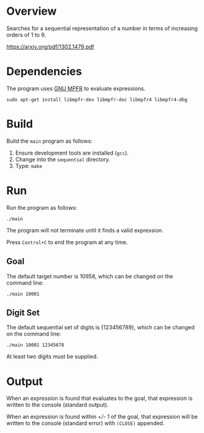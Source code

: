 # Overview

Searches for a sequential representation of a number in terms of increasing
orders of 1 to 9.

https://arxiv.org/pdf/1302.1479.pdf

# Dependencies

The program uses [GNU MPFR](http://www.mpfr.org/) to evaluate expressions.

    sudo apt-get install libmpfr-dev libmpfr-doc libmpfr4 libmpfr4-dbg

# Build

Build the `main` program as follows:

1. Ensure development tools are installed (`gcc`).
1. Change into the `sequential` directory.
1. Type: `make`

# Run

Run the program as follows:

    ./main

The program will not terminate until it finds a valid expression.

Press `Control+C` to end the program at any time.

## Goal

The default target number is 10958, which can be changed on the command line:

    ./main 10001

## Digit Set

The default sequential set of digits is {123456789}, which can be changed on
the command line:

    ./main 10001 12345678

At least two digits must be supplied.

# Output

When an expression is found that evaluates to the goal, that expression is
written to the console (standard output).

When an expression is found within +/- 1 of the goal, that expression will
be written to the console (standard error) with `(CLOSE)` appended.

